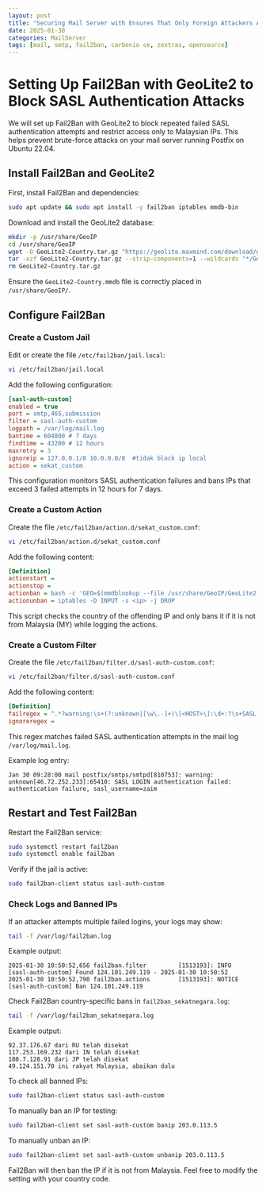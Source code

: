 ```yaml
---
layout: post
title: "Securing Mail Server with Ensures That Only Foreign Attackers Are Blocked To Attempt Logins Safely"
date: 2025-01-30
categories: MailServer
tags: [mail, smtp, fail2ban, carbonio ce, zextras, opensource]
---
```


# Setting Up Fail2Ban with GeoLite2 to Block SASL Authentication Attacks

We will set up Fail2Ban with GeoLite2 to block repeated failed SASL authentication attempts and restrict access only to Malaysian IPs. This helps prevent brute-force attacks on your mail server running Postfix on Ubuntu 22.04.

## Install Fail2Ban and GeoLite2

First, install Fail2Ban and dependencies:

```bash
sudo apt update && sudo apt install -y fail2ban iptables mmdb-bin
```

Download and install the GeoLite2 database:

```bash
mkdir -p /usr/share/GeoIP
cd /usr/share/GeoIP
wget -O GeoLite2-Country.tar.gz "https://geolite.maxmind.com/download/geoip/database/GeoLite2-Country.tar.gz"
tar -xzf GeoLite2-Country.tar.gz --strip-components=1 --wildcards "*/GeoLite2-Country.mmdb"
rm GeoLite2-Country.tar.gz
```

Ensure the `GeoLite2-Country.mmdb` file is correctly placed in `/usr/share/GeoIP/`.

## Configure Fail2Ban

### Create a Custom Jail

Edit or create the file `/etc/fail2ban/jail.local`:

```bash
vi /etc/fail2ban/jail.local
```

Add the following configuration:

```ini
[sasl-auth-custom]
enabled = true
port = smtp,465,submission
filter = sasl-auth-custom
logpath = /var/log/mail.log
bantime = 604800 # 7 days
findtime = 43200 # 12 hours
maxretry = 3
ignoreip = 127.0.0.1/8 10.0.0.0/8  #tidak block ip local
action = sekat_custom
```

This configuration monitors SASL authentication failures and bans IPs that exceed 3 failed attempts in 12 hours for 7 days.

### Create a Custom Action

Create the file `/etc/fail2ban/action.d/sekat_custom.conf`:

```bash
vi /etc/fail2ban/action.d/sekat_custom.conf
```

Add the following content:

```ini
[Definition]
actionstart =
actionstop =
actionban = bash -c 'GEO=$(mmdblookup --file /usr/share/GeoIP/GeoLite2-Country.mmdb --ip <ip> country iso_code 2>/dev/null | grep -Eo "[A-Z]{2}" | head -n 1); if [ "$GEO" = "MY" ]; then echo "<ip> ini rakyat Malaysia, abaikan dulu" >> /var/log/fail2ban_sekatnegara.log; else echo "<ip> dari $GEO telah disekat" >> /var/log/fail2ban_sekatnegara.log; iptables -I INPUT -s <ip> -j DROP; fi'
actionunban = iptables -D INPUT -s <ip> -j DROP
```

This script checks the country of the offending IP and only bans it if it is not from Malaysia (MY) while logging the actions.

### Create a Custom Filter

Create the file `/etc/fail2ban/filter.d/sasl-auth-custom.conf`:

```bash
vi /etc/fail2ban/filter.d/sasl-auth-custom.conf
```

Add the following content:

```ini
[Definition]
failregex = ^.*?warning:\s+(?:unknown|[\w\.-]+)\[<HOST>\]:\d+:?\s+SASL.*?authentication failed: authentication failure, sasl_username=.*$
ignoreregex =
```

This regex matches failed SASL authentication attempts in the mail log `/var/log/mail.log`.

Example log entry:

```log
Jan 30 09:28:00 mail postfix/smtps/smtpd[810753]: warning: unknown[46.72.252.233]:65410: SASL LOGIN authentication failed: authentication failure, sasl_username=zaim
```

## Restart and Test Fail2Ban

Restart the Fail2Ban service:

```bash
sudo systemctl restart fail2ban
sudo systemctl enable fail2ban
```

Verify if the jail is active:

```bash
sudo fail2ban-client status sasl-auth-custom
```

### Check Logs and Banned IPs

If an attacker attempts multiple failed logins, your logs may show:

```bash
tail -f /var/log/fail2ban.log
```

Example output:

```log
2025-01-30 10:50:52,656 fail2ban.filter         [1513193]: INFO    [sasl-auth-custom] Found 124.101.249.119 - 2025-01-30 10:50:52
2025-01-30 10:50:52,790 fail2ban.actions        [1513193]: NOTICE  [sasl-auth-custom] Ban 124.101.249.119
```

Check Fail2Ban country-specific bans in `fail2ban_sekatnegara.log`:

```bash
tail -f /var/log/fail2ban_sekatnegara.log
```

Example output:

```log
92.37.176.67 dari RU telah disekat
117.253.169.232 dari IN telah disekat
180.7.128.91 dari JP telah disekat
49.124.151.70 ini rakyat Malaysia, abaikan dulu
```

To check all banned IPs:

```bash
sudo fail2ban-client status sasl-auth-custom
```

To manually ban an IP for testing:

```bash
sudo fail2ban-client set sasl-auth-custom banip 203.0.113.5
```

To manually unban an IP:

```bash
sudo fail2ban-client set sasl-auth-custom unbanip 203.0.113.5
```

Fail2Ban will then ban the IP if it is not from Malaysia. Feel free to modify the setting with your country code.
